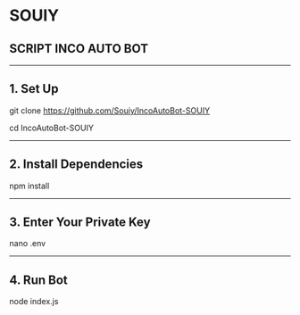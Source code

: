 # SOUIY
## SCRIPT INCO AUTO BOT

---

## 1. Set Up
git clone https://github.com/Souiy/IncoAutoBot-SOUIY

cd IncoAutoBot-SOUIY

---

## 2. Install Dependencies
npm install

---

## 3. Enter Your Private Key
nano .env

---

## 4. Run Bot
node index.js